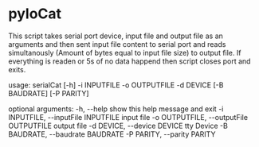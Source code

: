 # pyIoCat
This script takes serial port device, input file and output file as an arguments and then sent input file content to serial port and reads simultanously (Amount of bytes equal to input file size) to output file. If everything is readen or 5s of no data happend then script closes port and exits.

usage: serialCat [-h] -i INPUTFILE -o OUTPUTFILE -d DEVICE [-B BAUDRATE]
                 [-P PARITY]

optional arguments:
  -h, --help            show this help message and exit
  -i INPUTFILE, --inputFile INPUTFILE
                        input file
  -o OUTPUTFILE, --outputFile OUTPUTFILE
                        output file
  -d DEVICE, --device DEVICE
                        tty Device
  -B BAUDRATE, --baudrate BAUDRATE
  -P PARITY, --parity PARITY

